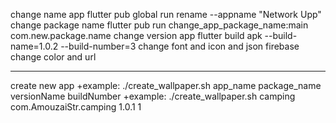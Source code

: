 change name app
flutter pub global run rename --appname "Network Upp"
change package name
flutter pub run change_app_package_name:main com.new.package.name
change version app 
flutter build apk --build-name=1.0.2 --build-number=3
change font and icon and json firebase
change color and url
____________________________________________________
create new app
+example:
./create_wallpaper.sh  app_name package_name versionName buildNumber
+example:
./create_wallpaper.sh  camping com.AmouzaiStr.camping 1.0.1 1
